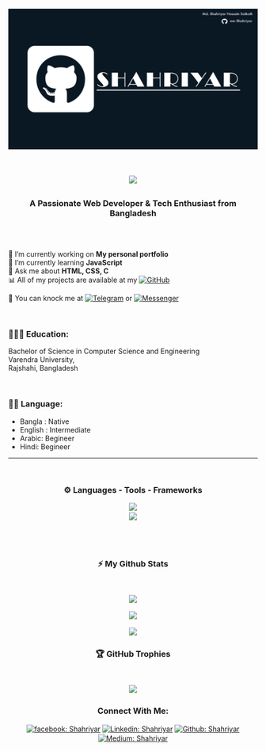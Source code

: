 [![MasterHead](https://github.com/me-Shahriyar/me-Shahriyar/blob/main/Banner2.png)](https://github.com/me-Shahriyar)

<h1 align="center">
    <img src="https://readme-typing-svg.herokuapp.com/?font=Righteous&size=35&center=true&vCenter=true&width=500&height=70&duration=4000&lines=Hello+World!+👋;+I'm+Shahriyar+!;" />
</h1>

<h3 align="center">A Passionate Web Developer & Tech Enthusiast from Bangladesh</h3>
<br> <br>
 
🔭 I’m currently working on **My personal portfolio** <br>
🌱 I’m currently learning **JavaScript** <br>
💬 Ask me about **HTML, CSS, C** <br>
📊 All of my projects are available at my [![GitHub](https://img.shields.io/badge/Github-%231877F2.svg?logo=Github&logoColor=black)](https://github.com/me-Shahriyar) 

👋 You can knock me at  [![Telegram](https://img.shields.io/badge/Telegram-%231877F2.svg?logo=Telegram&logoColor=#1A8AD5)](https://t.me/me_Shahriyar6)   or  [![Messenger](https://img.shields.io/badge/Messenger-%231877F2.svg?logo=Messenger&logoColor=#F45E6F)](https://m.me/me.Shahriyar)

<br>

### 👨🏻‍🎓 Education:
 Bachelor of Science in Computer Science and Engineering <br>
 Varendra University, <br>
 Rajshahi, Bangladesh
 
<br>

### 👨🏻‍ Language:
<ul>
 <li>Bangla : Native</li>
 <li>English : Intermediate</li>
 <li>Arabic: Begineer</li>
 <li>Hindi: Begineer</li>
</ul>
<hr>

<div align="center">
<br>
<h3>⚙ Languages - Tools - Frameworks</h3>
<div align="center">
    <img src="https://skillicons.dev/icons?i=react,bootstrap,html,css,vscode,github,figma,tailwind,git" /> <br>
    <img src="https://skillicons.dev/icons?i=javascript,c,cpp,mysql"/>
    <br>
</div>
<br> <br> <br>

<h3 align="center">⚡ My Github Stats</h3> <br>

[![](https://visitcount.itsvg.in/api?id=me-Shahriyar&icon=7&color=8)](https://visitcount.itsvg.in)

![](https://github-readme-stats.vercel.app/api/top-langs/?username=me-Shahriyar&theme=radical&hide_border=false&include_all_commits=true&count_private=true&layout=compact)

![](https://github-readme-streak-stats.herokuapp.com/?user=me-Shahriyar&theme=radical&hide_border=false)<br/>


<h3 align="center">🏆 GitHub Trophies</h3> <br> 

![](https://github-profile-trophy.vercel.app/?username=me-Shahriyar&theme=radical&no-frame=false&no-bg=false&margin-w=4)

<h3>Connect With Me:</h3>
<p>
<a href="https://www.facebook.com/me.Shahriyar" target="blank"><img align="center" src="https://raw.githubusercontent.com/rahuldkjain/github-profile-readme-generator/master/src/images/icons/Social/facebook.svg" alt="facebook: Shahriyar" height="30" width="40" /></a>
<a href="https://www.linkedin.com/in/me-shahriyar/" target="blank"><img align="center" src="https://raw.githubusercontent.com/rahuldkjain/github-profile-readme-generator/master/src/images/icons/Social/linked-in-alt.svg" alt="Linkedin: Shahriyar" height="30" width="40" /></a>
<a href="https://www.github.com/me-Shahriyar" target="blank"><img align="center" src="https://raw.githubusercontent.com/rahuldkjain/github-profile-readme-generator/master/src/images/icons/Social/github.svg" alt="Github: Shahriyar" height="30" width="40" /></a>
<a href="https://medium.com/@me.Shahriyar" target="blank"><img align="center" src="https://raw.githubusercontent.com/rahuldkjain/github-profile-readme-generator/master/src/images/icons/Social/medium.svg" alt="Medium: Shahriyar" height="30" width="40" /></a>

</p>
</div>
